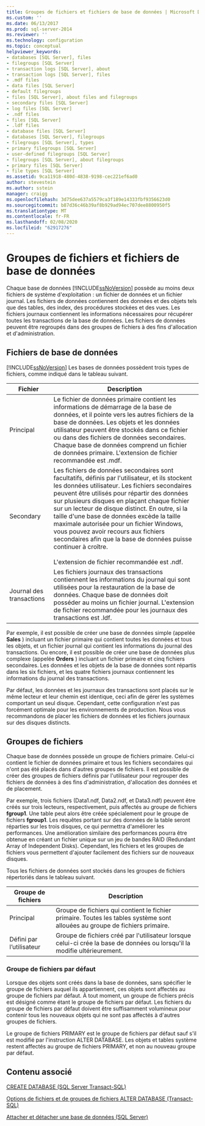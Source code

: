 ```yaml
---
title: Groupes de fichiers et fichiers de base de données | Microsoft Docs
ms.custom: ''
ms.date: 06/13/2017
ms.prod: sql-server-2014
ms.reviewer: ''
ms.technology: configuration
ms.topic: conceptual
helpviewer_keywords:
- databases [SQL Server], files
- filegroups [SQL Server]
- transaction logs [SQL Server], about
- transaction logs [SQL Server], files
- .mdf files
- data files [SQL Server]
- default filegroups
- files [SQL Server], about files and filegroups
- secondary files [SQL Server]
- log files [SQL Server]
- .ndf files
- files [SQL Server]
- .ldf files
- database files [SQL Server]
- databases [SQL Server], filegroups
- filegroups [SQL Server], types
- primary filegroups [SQL Server]
- user-defined filegroups [SQL Server]
- filegroups [SQL Server], about filegroups
- primary files [SQL Server]
- file types [SQL Server]
ms.assetid: 9ca11918-480d-4838-9198-cec221ef6ad0
author: stevestein
ms.author: sstein
manager: craigg
ms.openlocfilehash: 3d75dee637a5579ca3f189e14333fbf9356623d0
ms.sourcegitcommit: b87d36c46b39af8b929ad94ec707dee8800950f5
ms.translationtype: MT
ms.contentlocale: fr-FR
ms.lasthandoff: 02/08/2020
ms.locfileid: "62917276"
---
```

# <a name="database-files-and-filegroups"></a>Groupes de fichiers et fichiers de base de données
  Chaque base de données [!INCLUDE[ssNoVersion](../../includes/ssnoversion-md.md)] possède au moins deux fichiers de système d'exploitation : un fichier de données et un fichier journal. Les fichiers de données contiennent des données et des objets tels que des tables, des index, des procédures stockées et des vues. Les fichiers journaux contiennent les informations nécessaires pour récupérer toutes les transactions de la base de données. Les fichiers de données peuvent être regroupés dans des groupes de fichiers à des fins d'allocation et d'administration.  
  
## <a name="database-files"></a>Fichiers de base de données  
 
  [!INCLUDE[ssNoVersion](../../includes/ssnoversion-md.md)] Les bases de données possèdent trois types de fichiers, comme indiqué dans le tableau suivant.  
  
|Fichier|Description|  
|----------|-----------------|  
|Principal|Le fichier de données primaire contient les informations de démarrage de la base de données, et il pointe vers les autres fichiers de la base de données. Les objets et les données utilisateur peuvent être stockés dans ce fichier ou dans des fichiers de données secondaires. Chaque base de données comprend un fichier de données primaire. L'extension de fichier recommandée est .mdf.|  
|Secondary|Les fichiers de données secondaires sont facultatifs, définis par l'utilisateur, et ils stockent les données utilisateur. Les fichiers secondaires peuvent être utilisés pour répartir des données sur plusieurs disques en plaçant chaque fichier sur un lecteur de disque distinct. En outre, si la taille d'une base de données excède la taille maximale autorisée pour un fichier Windows, vous pouvez avoir recours aux fichiers secondaires afin que la base de données puisse continuer à croître.<br /><br /> L'extension de fichier recommandée est .ndf.|  
|Journal des transactions|Les fichiers journaux des transactions contiennent les informations du journal qui sont utilisées pour la restauration de la base de données. Chaque base de données doit posséder au moins un fichier journal. L'extension de fichier recommandée pour les journaux des transactions est .ldf.|  
  
 Par exemple, il est possible de créer une base de données simple (appelée **Sales** ) incluant un fichier primaire qui contient toutes les données et tous les objets, et un fichier journal qui contient les informations du journal des transactions. Ou encore, il est possible de créer une base de données plus complexe (appelée **Orders** ) incluant un fichier primaire et cinq fichiers secondaires. Les données et les objets de la base de données sont répartis dans les six fichiers, et les quatre fichiers journaux contiennent les informations du journal des transactions.  
  
 Par défaut, les données et les journaux des transactions sont placés sur le même lecteur et leur chemin est identique, ceci afin de gérer les systèmes comportant un seul disque. Cependant, cette configuration n'est pas forcément optimale pour les environnements de production. Nous vous recommandons de placer les fichiers de données et les fichiers journaux sur des disques distincts.  
  
## <a name="filegroups"></a>Groupes de fichiers  
 Chaque base de données possède un groupe de fichiers primaire. Celui-ci contient le fichier de données primaire et tous les fichiers secondaires qui n'ont pas été placés dans d'autres groupes de fichiers. Il est possible de créer des groupes de fichiers définis par l'utilisateur pour regrouper des fichiers de données à des fins d'administration, d'allocation des données et de placement.  
  
 Par exemple, trois fichiers (Data1.ndf, Data2.ndf, et Data3.ndf) peuvent être créés sur trois lecteurs, respectivement, puis affectés au groupe de fichiers **fgroup1**. Une table peut alors être créée spécialement pour le groupe de fichiers **fgroup1**. Les requêtes portant sur des données de la table seront réparties sur les trois disques, ce qui permettra d'améliorer les performances. Une amélioration similaire des performances pourra être obtenue en créant un fichier unique sur un jeu de bandes RAID (Redundant Array of Independent Disks). Cependant, les fichiers et les groupes de fichiers vous permettent d'ajouter facilement des fichiers sur de nouveaux disques.  
  
 Tous les fichiers de données sont stockés dans les groupes de fichiers répertoriés dans le tableau suivant.  
  
|Groupe de fichiers|Description|  
|---------------|-----------------|  
|Principal|Groupe de fichiers qui contient le fichier primaire. Toutes les tables système sont allouées au groupe de fichiers primaire.|  
|Défini par l’utilisateur|Groupe de fichiers créé par l'utilisateur lorsque celui-ci crée la base de données ou lorsqu'il la modifie ultérieurement.|  
  
### <a name="default-filegroup"></a>Groupe de fichiers par défaut  
 Lorsque des objets sont créés dans la base de données, sans spécifier le groupe de fichiers auquel ils appartiennent, ces objets sont affectés au groupe de fichiers par défaut. À tout moment, un groupe de fichiers précis est désigné comme étant le groupe de fichiers par défaut. Les fichiers du groupe de fichiers par défaut doivent être suffisamment volumineux pour contenir tous les nouveaux objets qui ne sont pas affectés à d'autres groupes de fichiers.  
  
 Le groupe de fichiers PRIMARY est le groupe de fichiers par défaut sauf s'il est modifié par l'instruction ALTER DATABASE. Les objets et tables système restent affectés au groupe de fichiers PRIMARY, et non au nouveau groupe par défaut.  
  
## <a name="related-content"></a>Contenu associé  
 [CREATE DATABASE &#40;SQL Server Transact-SQL&#41;](/sql/t-sql/statements/create-database-sql-server-transact-sql)  
  
 [Options de fichiers et de groupes de fichiers ALTER DATABASE &#40;Transact-SQL&#41;](/sql/t-sql/statements/alter-database-transact-sql-file-and-filegroup-options)  
  
 [Attacher et détacher une base de données &#40;SQL Server&#41;](database-detach-and-attach-sql-server.md)  
  
  
